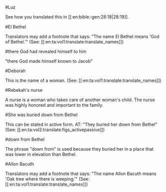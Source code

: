 #Luz

See how you translated this in [[:en:bible:notes:gen:28:18|28:19]].

#El Bethel

Translators may add a footnote that says: "The name El Bethel means 'God of Bethel.'" (See: [[:en:ta:vol1:translate:translate_names]])

#there God had revealed himself to him

"there God made himself known to Jacob"

#Deborah

This is the name of a woman. (See: [[:en:ta:vol1:translate:translate_names]])

#Rebekah's nurse

A nurse is a woman who takes care of another woman's child. The nurse was highly honored and important to the family.

#She was buried down from Bethel

This can be stated in active form. AT: "They buried her down from Bethel" (See: [[:en:ta:vol2:translate:figs_activepassive]])

#down from Bethel

The phrase "down from" is used because they buried her in a place that was lower in elevation than Bethel.

#Allon Bacuth

Translators may add a footnote that says: "The name Allon Bacuth means 'Oak tree where there is weeping.'" (See: [[:en:ta:vol1:translate:translate_names]])